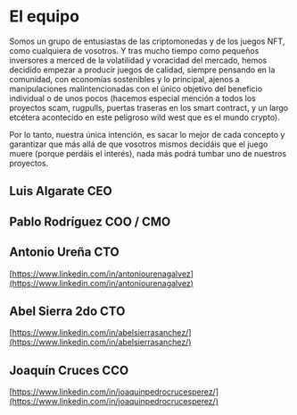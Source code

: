 # El equipo

Somos un grupo de entusiastas de las criptomonedas y de los juegos NFT, como cualquiera de vosotros. Y tras mucho tiempo como pequeños inversores a merced de la volatilidad y voracidad del mercado, hemos decidido empezar a producir juegos de calidad, siempre pensando en la comunidad, con economías sostenibles y lo principal, ajenos a manipulaciones malintencionadas con el único objetivo del beneficio individual o de unos pocos (hacemos especial mención a todos los proyectos scam, rugpulls, puertas traseras en los smart contract, y un largo etcétera acontecido en este peligroso wild west que es el mundo crypto).&#x20;

Por lo tanto, nuestra única intención, es sacar lo mejor de cada concepto y garantizar que más allá de que vosotros mismos decidáis que el juego muere (porque perdáis el interés), nada más podrá tumbar uno de nuestros proyectos.

## Luis Algarate CEO

## Pablo Rodríguez COO / CMO

## Antonio Ureña CTO

[https://www.linkedin.com/in/antoniourenagalvez](https://www.linkedin.com/in/antoniourenagalvez)

## Abel Sierra 2do CTO

[https://www.linkedin.com/in/abelsierrasanchez/](https://www.linkedin.com/in/abelsierrasanchez/)

## Joaquín Cruces CCO

[https://www.linkedin.com/in/joaquinpedrocrucesperez/](https://www.linkedin.com/in/joaquinpedrocrucesperez/)
